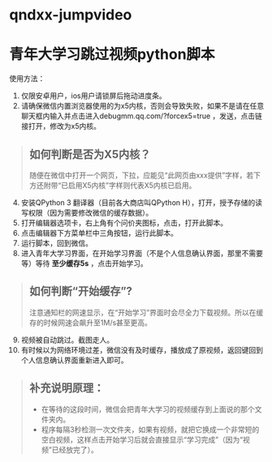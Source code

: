 # qndxx-jumpvideo
# 青年大学习跳过视频python脚本
使用方法：<br>
1. 仅限安卓用户，ios用户请锁屏后拖动进度条。
2. 请确保微信内置浏览器使用的为x5内核，否则会导致失败，如果不是请在任意聊天框内输入并点击进入debugmm.qq.com/?forcex5=true ，发送，点击链接打开，修改为x5内核。
> ## 如何判断是否为X5内核？  
> 随便在微信中打开一个网页，下拉，应能见“此网页由xxx提供”字样，若下方还附带“已启用X5内核”字样则代表X5内核已启用。     
4. 安装QPython 3 翻译器（目前各大商店叫QPython H），打开，授予存储的读写权限（因为需要修改微信的缓存数据）。  
5. 打开编辑器选项卡，右上角有个问价夹图标，点击，打开此脚本。  
6. 点击编辑器下方菜单栏中三角按钮，运行此脚本。  
7. 运行脚本，回到微信。  
8. 进入青年大学习界面，在开始学习界面（不是个人信息确认界面，那里不需要等）等待 **至少缓存5s** ，点击开始学习。  
> ## 如何判断“开始缓存”?  
> 注意通知栏的网速显示，在“开始学习”界面时会尽全力下载视频。所以在缓存的时候网速会飙升至1M/s甚至更高。  
9. 视频被自动跳过。截图走人。  
10. 有时候以为网络环境过差，微信没有及时缓存，播放成了原视频，返回键回到个人信息确认界面重新进入即可。  
  
  
> ## 补充说明原理：
> - 在等待的这段时间，微信会把青年大学习的视频缓存到上面说的那个文件夹内。
> - 程序每隔3秒检测一次文件夹，如果有视频，就把它换成一个非常短的空白视频，这样点击开始学习后就会直接显示“学习完成”（因为“视频”已经放完了）。
